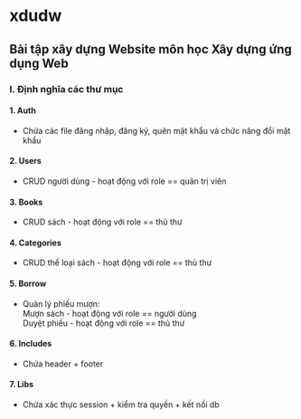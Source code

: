 # xdudw
## Bài tập xây dựng Website môn học Xây dựng ứng dụng Web

### I. Định nghĩa các thư mục 
#### 1. Auth 
- Chứa các file đăng nhập, đăng ký, quên mật khẩu và chức năng đổi mật khẩu 

#### 2. Users
- CRUD người dùng - hoạt động với role == quản trị viên

#### 3. Books
- CRUD sách - hoạt động với role == thủ thư

#### 4. Categories
- CRUD thể loại sách - hoạt động với role == thủ thư

#### 5. Borrow
- Quản lý phiếu mượn:
<br>Mượn sách - hoạt động với role == người dùng
<br>Duyệt phiếu - hoạt động với role == thủ thư

#### 6. Includes
- Chứa header + footer

#### 7. Libs 
- Chứa xác thực session + kiểm tra quyền + kết nối db
